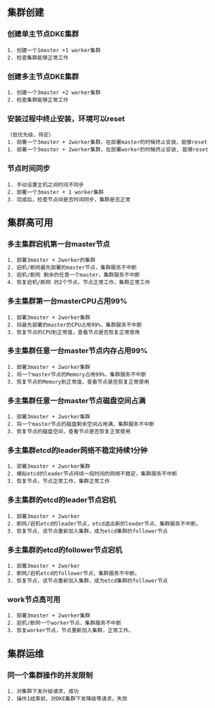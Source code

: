 ## 集群创建
### 创建单主节点DKE集群
    1. 创建一个1master +1 worker集群
    2. 检查集群能够正常工作

### 创建多主节点DKE集群
    1. 创建一个3master +2 worker集群
    2. 检查集群能够正常工作

### 安装过程中终止安装，环境可以reset
    （低优先级，待定）
    1. 部署一个3master + 2worker集群，在部署master的时候终止安装，能够reset
    1. 部署一个3master + 2worker集群，在部署worker的时候终止安装, 能够reset

### 节点时间同步
    1. 手动设置主机之间时间不同步
    2. 部署一个3master + 1 worker集群
    3. 完成后，检查节点间是否时间同步，集群是否正常

## 集群高可用

### 多主集群宕机第一台master节点
    1. 部署3master + 2worker的集群
    2. 宕机/断网最先部署的master节点，集群服务不中断
    3. 宕机/断网 剩余的任意一个master，集群服务不中断
    4. 恢复宕机/断网 的2个节点，节点正常工作，集群正常工作

### 多主集群第一台masterCPU占用99%
    1. 部署3master + 2worker集群
    2. 将最先部署的master的CPU占用99%，集群服务不中断
    3. 恢复节点的CPU到正常值，查看节点是否恢复正常使用

### 多主集群任意一台master节点内存占用99%
    1. 部署3master + 2worker集群
    2. 将一个master节点的Memory占用99%，集群服务不中断
    3. 恢复节点的Memory到正常值，查看节点是否恢复正常使用

### 多主集群任意一台master节点磁盘空间占满
    1. 部署3master + 2worker集群
    2. 将一个master节点的磁盘剩余空间占用满，集群服务不中断
    3. 恢复节点的磁盘空间，查看节点是否恢复正常使用

### 多主集群etcd的leader网络不稳定持续1分钟
    1. 部署3master + 2worker集群
    2. 模拟etcd的leader节点持续一段时间的网络不稳定，集群服务不中断
    3. 恢复节点，节点正常工作，集群正常工作

### 多主集群的etcd的leader节点宕机
    1. 部署3master + 2worker
    2. 断网/宕机etcd的leader节点，etcd选出新的leader节点，集群服务不中断。
    3. 恢复节点，该节点重新加入集群，成为etcd集群的follower节点

### 多主集群的etcd的follower节点宕机
    1. 部署3master + 2worker
    2. 断网/宕机etcd的follower节点，集群服务不中断。
    3. 恢复节点，该节点重新加入集群，成为etcd集群的follower节点

### work节点高可用
    1. 部署3master + 2worker集群
    2. 宕机/断网一个worker节点，集群服务不中断
    3. 恢复worker节点，节点重新加入集群，正常工作。

## 集群运维
### 同一个集群操作的并发限制
    1. 对集群下发升级请求，成功
    2. 操作1结束前，对DKE集群下发降级等请求，失败